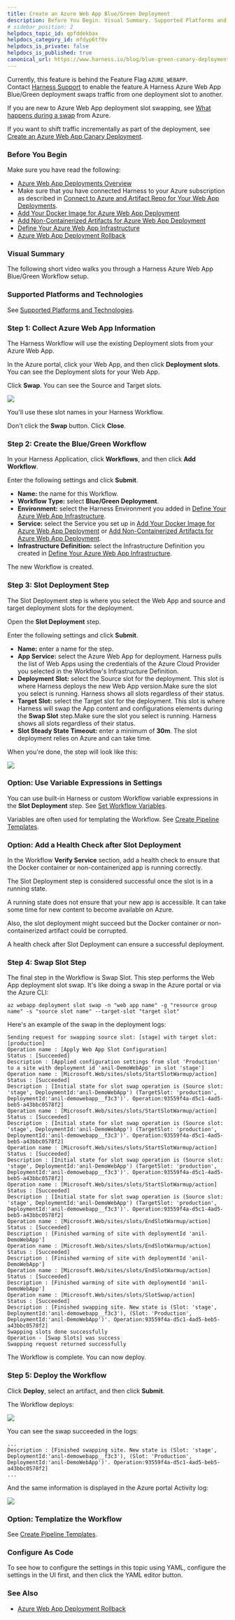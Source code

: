 ```yaml
---
title: Create an Azure Web App Blue/Green Deployment
description: Before You Begin. Visual Summary. Supported Platforms and Technologies. Review --  Slot Requirements. Step 1 --  Create the Blue/Green Workflow. Step 2 --  Slot Setup Step. Option --  Use Variable Expressions in…
# sidebar_position: 2
helpdocs_topic_id: qpfddekbax
helpdocs_category_id: mfdyp6tf0v
helpdocs_is_private: false
helpdocs_is_published: true
canonical_url: https://www.harness.io/blog/blue-green-canary-deployment-strategies
---
```


Currently, this feature is behind the Feature Flag `AZURE_WEBAPP`. Contact [Harness Support](https://mail.google.com/mail/?view=cm&fs=1&tf=1&to=support@harness.io) to enable the feature.A Harness Azure Web App Blue/Green deployment swaps traffic from one deployment slot to another.

If you are new to Azure Web App deployment slot swapping, see [What happens during a swap](https://docs.microsoft.com/en-us/azure/app-service/deploy-staging-slots#what-happens-during-a-swap) from Azure.

If you want to shift traffic incrementally as part of the deployment, see [Create an Azure Web App Canary Deployment](create-an-azure-web-app-canary-deployment.md).

### Before You Begin

Make sure you have read the following:

- [Azure Web App Deployments Overview](azure-web-app-deployments-overview.md)
- Make sure that you have connected Harness to your Azure subscription as described in [Connect to Azure and Artifact Repo for Your Web App Deployments](connect-to-azure-for-web-app-deployments.md).
- [Add Your Docker Image for Azure Web App Deployment](add-your-docker-image-for-azure-web-app-deployment.md)
- [Add Non-Containerized Artifacts for Azure Web App Deployment](add-a-non-containerized-artifacts-for-azure-web-app-deployment.md)
- [Define Your Azure Web App Infrastructure](define-your-azure-web-app-infrastructure.md)
- [Azure Web App Deployment Rollback](azure-web-app-deployment-rollback.md)

### Visual Summary

The following short video walks you through a Harness Azure Web App Blue/Green Workflow setup.

<DocVideo src="https://www.youtube.com/embed/7B5BhaDkjUo?feature=oembed" />

### Supported Platforms and Technologies

See [Supported Platforms and Technologies](../../../starthere-firstgen/supported-platforms.md).

### Step 1: Collect Azure Web App Information

The Harness Workflow will use the existing Deployment slots from your Azure Web App.

In the Azure portal, click your Web App, and then click **Deployment slots**. You can see the Deployment slots for your Web App.

Click **Swap**. You can see the Source and Target slots.

![](./static/create-an-azure-web-app-blue-green-deployment-06.png)

You'll use these slot names in your Harness Workflow.

Don't click the **Swap** button. Click **Close**.

### Step 2: Create the Blue/Green Workflow

In your Harness Application, click **Workflows**, and then click **Add Workflow**.

Enter the following settings and click **Submit**.

- **Name:** the name for this Workflow.
- **Workflow Type:** select **Blue/Green Deployment**.
- **Environment:** select the Harness Environment you added in [Define Your Azure Web App Infrastructure](define-your-azure-web-app-infrastructure.md).
- **Service:** select the Service you set up in [Add Your Docker Image for Azure Web App Deployment](add-your-docker-image-for-azure-web-app-deployment.md) or [Add Non-Containerized Artifacts for Azure Web App Deployment](add-a-non-containerized-artifacts-for-azure-web-app-deployment.md).
- **Infrastructure Definition:** select the Infrastructure Definition you created in [Define Your Azure Web App Infrastructure](define-your-azure-web-app-infrastructure.md).

The new Workflow is created.

### Step 3: Slot Deployment Step

The Slot Deployment step is where you select the Web App and source and target deployment slots for the deployment.

Open the **Slot Deployment** step.

Enter the following settings and click **Submit**.

- **Name:** enter a name for the step.
- **App Service:** select the Azure Web App for deployment. Harness pulls the list of Web Apps using the credentials of the Azure Cloud Provider you selected in the Workflow's Infrastructure Definition.
- **Deployment Slot:** select the Source slot for the deployment. This slot is where Harness deploys the new Web App version.Make sure the slot you select is running. Harness shows all slots regardless of their status.
- **Target Slot:** select the Target slot for the deployment. This slot is where Harness will swap the App content and configurations elements during the **Swap Slot** step.Make sure the slot you select is running. Harness shows all slots regardless of their status.
- **Slot Steady State Timeout:** enter a minimum of **30m**. The slot deployment relies on Azure and can take time.

When you're done, the step will look like this:

![](./static/create-an-azure-web-app-blue-green-deployment-07.png)

### Option: Use Variable Expressions in Settings

You can use built-in Harness or custom Workflow variable expressions in the **Slot Deployment** step. See [Set Workflow Variables](../../model-cd-pipeline/workflows/add-workflow-variables-new-template.md).

Variables are often used for templating the Workflow. See [Create Pipeline Templates](../../model-cd-pipeline/pipelines/templatize-pipelines.md).

### Option: Add a Health Check after Slot Deployment

In the Workflow **Verify Service** section, add a health check to ensure that the Docker container or non-containerized app is running correctly.

The Slot Deployment step is considered successful once the slot is in a running state.

A running state does not ensure that your new app is accessible. It can take some time for new content to become available on Azure.

Also, the slot deployment might succeed but the Docker container or non-containerized artifact could be corrupted.

A health check after Slot Deployment can ensure a successful deployment.

### Step 4: Swap Slot Step

The final step in the Workflow is Swap Slot. This step performs the Web App deployment slot swap. It's like doing a swap in the Azure portal or via the Azure CLI:

```
az webapp deployment slot swap -n "web app name" -g "resource group name" -s "source slot name" --target-slot "target slot"
```

Here's an example of the swap in the deployment logs:

```
Sending request for swapping source slot: [stage] with target slot: [production]
Operation name : [Apply Web App Slot Configuration]
Status : [Succeeded]
Description : [Applied configuration settings from slot 'Production' to a site with deployment id 'anil-DemoWebApp' in slot 'stage']
Operation name : [Microsoft.Web/sites/slots/StartSlotWarmup/action]
Status : [Succeeded]
Description : [Initial state for slot swap operation is (Source slot: 'stage', DeploymentId:'anil-DemoWebApp') (TargetSlot: 'production', DeploymentId:'anil-demowebapp__f3c3')'. Operation:93559f4a-d5c1-4ad5-beb5-a43bbc0578f2]
Operation name : [Microsoft.Web/sites/slots/StartSlotWarmup/action]
Status : [Succeeded]
Description : [Initial state for slot swap operation is (Source slot: 'stage', DeploymentId:'anil-DemoWebApp') (TargetSlot: 'production', DeploymentId:'anil-demowebapp__f3c3')'. Operation:93559f4a-d5c1-4ad5-beb5-a43bbc0578f2]
Operation name : [Microsoft.Web/sites/slots/StartSlotWarmup/action]
Status : [Succeeded]
Description : [Initial state for slot swap operation is (Source slot: 'stage', DeploymentId:'anil-DemoWebApp') (TargetSlot: 'production', DeploymentId:'anil-demowebapp__f3c3')'. Operation:93559f4a-d5c1-4ad5-beb5-a43bbc0578f2]
Operation name : [Microsoft.Web/sites/slots/StartSlotWarmup/action]
Status : [Succeeded]
Description : [Initial state for slot swap operation is (Source slot: 'stage', DeploymentId:'anil-DemoWebApp') (TargetSlot: 'production', DeploymentId:'anil-demowebapp__f3c3')'. Operation:93559f4a-d5c1-4ad5-beb5-a43bbc0578f2]
Operation name : [Microsoft.Web/sites/slots/EndSlotWarmup/action]
Status : [Succeeded]
Description : [Finished warming of site with deploymentId 'anil-DemoWebApp']
Operation name : [Microsoft.Web/sites/slots/EndSlotWarmup/action]
Status : [Succeeded]
Description : [Finished warming of site with deploymentId 'anil-DemoWebApp']
Operation name : [Microsoft.Web/sites/slots/EndSlotWarmup/action]
Status : [Succeeded]
Description : [Finished warming of site with deploymentId 'anil-DemoWebApp']
Operation name : [Microsoft.Web/sites/slots/SlotSwap/action]
Status : [Succeeded]
Description : [Finished swapping site. New state is (Slot: 'stage', DeploymentId:'anil-demowebapp__f3c3'), (Slot: 'Production', DeploymentId:'anil-DemoWebApp')'. Operation:93559f4a-d5c1-4ad5-beb5-a43bbc0578f2]
Swapping slots done successfully
Operation - [Swap Slots] was success
Swapping request returned successfully
```

The Workflow is complete. You can now deploy.

### Step 5: Deploy the Workflow

Click **Deploy**, select an artifact, and then click **Submit**.

The Workflow deploys:

![](./static/create-an-azure-web-app-blue-green-deployment-08.png)

You can see the swap succeeded in the logs:

```
...
Description : [Finished swapping site. New state is (Slot: 'stage', DeploymentId:'anil-demowebapp__f3c3'), (Slot: 'Production', DeploymentId:'anil-DemoWebApp')'. Operation:93559f4a-d5c1-4ad5-beb5-a43bbc0578f2]
...
```

And the same information is displayed in the Azure portal Activity log:

![](./static/create-an-azure-web-app-blue-green-deployment-09.png)

### Option: Templatize the Workflow

See [Create Pipeline Templates](../../model-cd-pipeline/pipelines/templatize-pipelines.md).

### Configure As Code

To see how to configure the settings in this topic using YAML, configure the settings in the UI first, and then click the YAML editor button.

### See Also

- [Azure Web App Deployment Rollback](azure-web-app-deployment-rollback.md)
